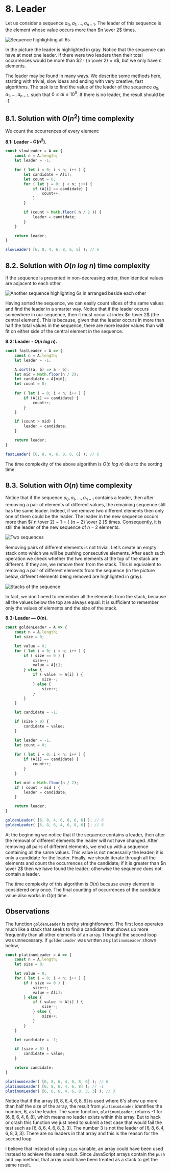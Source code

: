 # 8. Leader

Let us consider a sequence $a_0, a_1 , \ldots, a_{n − 1}$. The leader of this sequence is the element whose value occurs more than $n \over 2$ times.

![Sequence highlighting all 6s](/.attachments/leader-sequence-1.png)

In the picture the leader is highlighted in gray. Notice that the sequence can have at most one leader. If there were two leaders then their total occurrences would be more than $2 · {n \over 2} = n$, but we only have $n$ elements.

The leader may be found in many ways. We describe some methods here, starting with trivial, slow ideas and ending with very creative, fast algorithms. The task is to ﬁnd the value of the leader of the sequence $a_0, a_1 , \ldots, a_{n − 1}$, such that $0 \leq ai \leq 10^9$. If there is no leader, the result should be -1.

## 8.1. Solution with $O(n^2)$ time complexity

We count the occurrences of every element:

**8.1: Leader - $O(n^2)$.**
```js
const slowLeader = A => {
    const n = A.length;
    let leader = -1;

    for ( let i = 0; i < n; i++ ) {
        let candidate = A[i];
        let count = 0;
        for ( let j = 0; j < n; j++) {
            if (A[i] == candidate) {
                count++;
            }
        }

        if (count > Math.floor( n / 2 )) {
            leader = candidate;
        }
    }

    return leader;
}

slowLeader( [6, 8, 4, 6, 8, 6, 6] ); // 6
```

## 8.2. Solution with $O(n\text{ }log\text{ }n)$ time complexity

If the sequence is presented in non-decreasing order, then identical values are adjacent to each other.

![Another sequence highlighting 6s in arranged beside each other](/.attachments/leader-sequence-2.png)

Having sorted the sequence, we can easily count slices of the same values and ﬁnd the leader in a smarter way. Notice that if the leader occurs somewhere in our sequence, then it must occur at index $n \over 2$ (the central element). This is because, given that the leader occurs in more than half the total values in the sequence, there are more leader values than will ﬁt on either side of the central element in the sequence.

**8.2: Leader - $O(n\text{ }log\text{ }n)$.**
```js
const fastLeader = A => {
    const n = A.length;
    let leader = -1;

    A.sort((a, b) => a - b);
    let mid = Math.floor(n / 2);
    let candidate = A[mid];
    let count = 0;
    
    for ( let i = 0; i < n; i++ ) {
        if (A[i] == candidate) {
            count++;
        }
    }

    if (count > mid) {
        leader = candidate;
    }

    return leader;
}

fastLeader( [6, 8, 4, 6, 8, 6, 6] ); // 6
```
The time complexity of the above algorithm is $O(n\text{ }log\text{ }n)$ due to the sorting time.

## 8.3. Solution with $O(n)$ time complexity

Notice that if the sequence ${a_0 , a_1 ,\ldots , a_{n − 1}}$ contains a leader, then after removing a pair of elements of diﬀerent values, the remaining sequence still has the same leader. Indeed, if we remove two diﬀerent elements then only one of them could be the leader. The leader in the new sequence occurs more than ${ n \over 2} − 1 = { {n − 2} \over 2 }$ times. Consequently, it is still the leader of the new sequence of $n − 2$ elements.

![Two sequences](/.attachments/leader-sequence-3.png)

Removing pairs of diﬀerent elements is not trivial. Let’s create an empty stack onto which we will be pushing consecutive elements. After each such operation we check whether the two elements at the top of the stack are diﬀerent. If they are, we remove them from the stack. This is equivalent to removing a pair of diﬀerent elements from the sequence (in the picture below, diﬀerent elements being removed are highlighted in gray).

![Stacks of the sequence](/.attachments/leader-sequence-4.png)

In fact, we don’t need to remember all the elements from the stack, because all the values below the top are always equal. It is suﬃcient to remember only the values of elements and the size of the stack.

**8.3: Leader — $O(n)$.**
```js
const goldenLeader = A => {
    const n = A.length;
    let size = 0;

    let value = 0;
    for ( let i = 0; i < n; i++ ) {
        if ( size == 0 ) {
            size++;
            value = A[i];
        } else {
            if ( value != A[i] ) {
                size--;
            } else {
                size++;
            }
        }
    }

    let candidate = -1;

    if (size > 0) {
        candidate = value;
    }

    let leader = -1;
    let count = 0;
    
    for ( let i = 0; i < n; i++ ) {
        if (A[i] == candidate) {
            count++;
        }
    }

    let mid = Math.floor(n / 2);
    if ( count > mid ) {
        leader = candidate;
    }

    return leader;
}

goldenLeader( [6, 8, 4, 6, 8, 6, 6] ); // 6
goldenLeader( [6, 8, 6, 4, 6, 8, 6] ); // 6
```

At the beginning we notice that if the sequence contains a leader, then after the removal of diﬀerent elements the leader will not have changed. After removing all pairs of diﬀerent elements, we end up with a sequence containing all the same values. This value is not necessarily the leader; it is only a candidate for the leader. Finally, we should iterate through all the elements and count the occurrences of the candidate; if it is greater than $n \over 2$ then we have found the leader; otherwise the sequence does not contain a leader.

The time complexity of this algorithm is $O(n)$ because every element is considered only once. The ﬁnal counting of occurrences of the candidate value also works in $O(n)$ time.

## Observations

The function `goldenLeader` is pretty straightforward. The first loop operates much like a stack that seeks to find a candidate that shows up more frequently than all other elements of an array. I thought the second loop was unnecessary. If `goldenLeader` was written as `platinumLeader` shown below,

```js
const platinumLeader = A => {
    const n = A.length;
    let size = 0;

    let value = 0;
    for ( let i = 0; i < n; i++ ) {
        if ( size == 0 ) {
            size++;
            value = A[i];
        } else {
            if ( value != A[i] ) {
                size--;
            } else {
                size++;
            }
        }
    }

    let candidate = -1;

    if (size > 0) {
        candidate = value;
    }

    return candidate;
}

platinumLeader( [6, 8, 6, 4, 6, 8, 6] ); // 6
platinumLeader( [6, 8, 6, 4, 6, 8] ); // -1
platinumLeader( [6, 8, 6, 4, 6, 8, 3, 3] ); // 3
```

Notice that if the array $[6, 8, 6, 4, 6, 8, 6]$ is used where 6's show up more than half the size of the array, the result from `platinumLeader` identifies the number, 6, as the leader. The same function, `platinumLeader`, returns -1 for $[6, 8, 6, 4, 6, 8]$, which means no leader exists within this array. But to hack or crash this function we just need to submit a test case that would fail the test such as $[6, 8, 6, 4, 6, 8, 3, 3]$. The number 3 is not the leader of $[6, 8, 6, 4, 6, 8, 3, 3]$. There are no leaders in that array and this is the reason for the second loop.

I believe that instead of using `size` variable, an array could have been used instead to achieve the same result. Since JavaScript arrays contain the `push` and `pop` method, that array could have been treated as a stack to get the same result.
